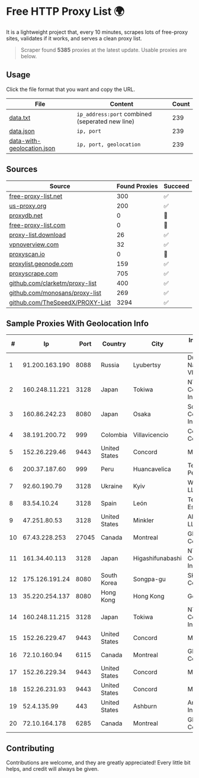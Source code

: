 
# Free HTTP Proxy List 🌍

It is a lightweight project that, every 10 minutes, scrapes lots of free-proxy sites, validates if it works, and serves a clean proxy list.


> Scraper found **5385** proxies at the latest update. Usable proxies are below.

## Usage

Click the file format that you want and copy the URL.


|File|Content|Count|
|----|-------|-----|
|[data.txt](https://raw.githubusercontent.com/themiralay/Proxy-List-World/master/data.txt)|`ip_address:port` combined (seperated new line)|239|
|[data.json](https://raw.githubusercontent.com/themiralay/Proxy-List-World/master/data.json)|`ip, port`|239|
|[data-with-geolocation.json](https://raw.githubusercontent.com/themiralay/Proxy-List-World/master/data-with-geolocation.json)|`ip, port, geolocation`|239|

## Sources

|Source|Found Proxies|Succeed|
|------|-------------|-------|
|[free-proxy-list.net](https://free-proxy-list.net)|300|✅|
|[us-proxy.org](https://www.us-proxy.org)|200|✅|
|[proxydb.net](http://proxydb.net)|0|🚫|
|[free-proxy-list.com](https://free-proxy-list.com/?page=&port=&type%5B%5D=http&type%5B%5D=https&up_time=0&search=Search)|0|🚫|
|[proxy-list.download](https://www.proxy-list.download/HTTP)|26|✅|
|[vpnoverview.com](https://vpnoverview.com/privacy/anonymous-browsing/free-proxy-servers)|32|✅|
|[proxyscan.io](https://www.proxyscan.io)|0|🚫|
|[proxylist.geonode.com](https://proxylist.geonode.com/api/proxy-list?limit=300&page=1&sort_by=lastChecked&sort_type=desc&protocols=http,https)|159|✅|
|[proxyscrape.com](https://api.proxyscrape.com/v2/?request=displayproxies&protocol=http&timeout=10000&country=all&ssl=all&anonymity=all)|705|✅|
|[github.com/clarketm/proxy-list](https://raw.githubusercontent.com/clarketm/proxy-list/master/proxy-list-raw.txt)|400|✅|
|[github.com/monosans/proxy-list](https://raw.githubusercontent.com/monosans/proxy-list/main/proxies/http.txt)|269|✅|
|[github.com/TheSpeedX/PROXY-List](https://raw.githubusercontent.com/TheSpeedX/PROXY-List/master/http.txt)|3294|✅|


## Sample Proxies With Geolocation Info

|#|Ip|Port|Country|City|Internet Service Provider|
|-|--|----|-------|----|-------------------------|
|1|91.200.163.190|8088|Russia|Lyubertsy|Dubrovskaya Nataliya Vladislavovna|
|2|160.248.11.221|3128|Japan|Tokiwa|NTT PC Communications, Inc.|
|3|160.86.242.23|8080|Japan|Osaka|Sony Network Communications Inc|
|4|38.191.200.72|999|Colombia|Villavicencio|Cogent Communications|
|5|152.26.229.46|9443|United States|Concord|MCNC|
|6|200.37.187.60|999|Peru|Huancavelica|Telefonica del Peru S.A.A.|
|7|92.60.190.79|3128|Ukraine|Kyiv|Wnet Ukraine LLC|
|8|83.54.10.24|3128|Spain|León|Telefonica de Espana SAU|
|9|47.251.80.53|3128|United States|Minkler|Alibaba Cloud LLC|
|10|67.43.228.253|27045|Canada|Montreal|GloboTech Communications|
|11|161.34.40.113|3128|Japan|Higashifunabashi|NTT PC Communications, Inc.|
|12|175.126.191.24|8080|South Korea|Songpa-gu|SK Broadband Co Ltd|
|13|35.220.254.137|8080|Hong Kong|Hong Kong|Google LLC|
|14|160.248.11.215|3128|Japan|Tokiwa|NTT PC Communications, Inc.|
|15|152.26.229.47|9443|United States|Concord|MCNC|
|16|72.10.160.94|6115|Canada|Montreal|GloboTech Communications|
|17|152.26.229.34|9443|United States|Concord|MCNC|
|18|152.26.231.93|9443|United States|Concord|MCNC|
|19|52.4.135.99|443|United States|Ashburn|Amazon.com, Inc.|
|20|72.10.164.178|6285|Canada|Montreal|GloboTech Communications|



## Contributing

Contributions are welcome, and they are greatly appreciated! Every
little bit helps, and credit will always be given.

